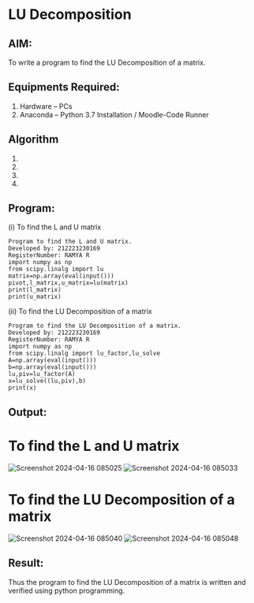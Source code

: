 # LU Decomposition 

## AIM:
To write a program to find the LU Decomposition of a matrix.

## Equipments Required:
1. Hardware – PCs
2. Anaconda – Python 3.7 Installation / Moodle-Code Runner

## Algorithm
1. 
2. 
3. 
4. 

## Program:
(i) To find the L and U matrix
```
Program to find the L and U matrix.
Developed by: 212223230169
RegisterNumber: RAMYA R
import numpy as np
from scipy.linalg import lu
matrix=np.array(eval(input()))
pivot,l_matrix,u_matrix=lu(matrix)
print(l_matrix)
print(u_matrix)
```
(ii) To find the LU Decomposition of a matrix
```
Program to find the LU Decomposition of a matrix.
Developed by: 212223230169
RegisterNumber: RAMYA R
import numpy as np
from scipy.linalg import lu_factor,lu_solve
A=np.array(eval(input()))
b=np.array(eval(input()))
lu,piv=lu_factor(A)
x=lu_solve((lu,piv),b)
print(x)
```

## Output:
# To find the L and U matrix
![Screenshot 2024-04-16 085025](https://github.com/ramya23000505/LU-Decomposition/assets/149370791/6ee7a83c-8a93-475e-bb58-8913cad2aa99)
![Screenshot 2024-04-16 085033](https://github.com/ramya23000505/LU-Decomposition/assets/149370791/102ec13a-7891-47d4-b902-c5b292dc24de)
# To find the LU Decomposition of a matrix
![Screenshot 2024-04-16 085040](https://github.com/ramya23000505/LU-Decomposition/assets/149370791/6422ce54-84b9-49db-81d1-b8b4fd2670dd)
![Screenshot 2024-04-16 085048](https://github.com/ramya23000505/LU-Decomposition/assets/149370791/f67874e4-6c53-4506-a5af-9a099c2cd6f7)

## Result:
Thus the program to find the LU Decomposition of a matrix is written and verified using python programming.

